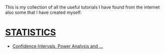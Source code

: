 
This is my collection of all the useful tutorials I have found from the internet also some that I have created myself: 


# [STATISTICS](https://github.com/AndresNamm/study/tree/main/statistics)

+ [Confidence Intervals, Power Analysis and ...](https://github.com/AndresNamm/study/tree/main/statistics/confidence_intervals)

